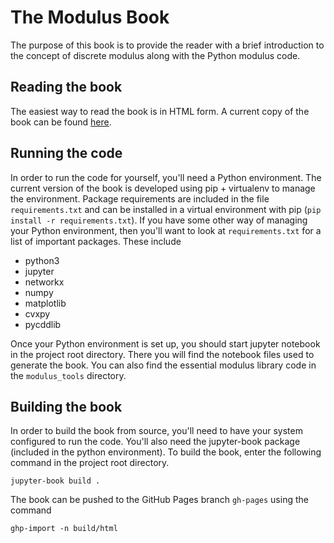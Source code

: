 # The Modulus Book
The purpose of this book is to provide the reader with a brief introduction to the concept of discrete modulus along with the Python modulus code.

## Reading the book
The easiest way to read the book is in HTML form.  A current copy of the book can be found [here](https://nathan-albin.github.io/modulus_book/).

## Running the code
In order to run the code for yourself, you'll need a Python environment.  The current version of the book is developed using pip + virtualenv to manage the environment.  Package requirements are included in the file `requirements.txt` and can be installed in a virtual environment with pip (`pip install -r requirements.txt`).  If you have some other way of managing your Python environment, then you'll want to look at `requirements.txt` for a list of important packages.  These include
- python3
- jupyter
- networkx
- numpy
- matplotlib
- cvxpy
- pycddlib

Once your Python environment is set up, you should start jupyter notebook in the project root directory.  There you will find the notebook files used to generate the book.    You can also find the essential modulus library code in the `modulus_tools` directory.

## Building the book
In order to build the book from source, you'll need to have your system configured to run the code.  You'll also need the jupyter-book package (included in the python environment).  To build the book, enter the following command in the project root directory.

```jupyter-book build .```

The book can be pushed to the GitHub Pages branch `gh-pages` using the command 

```ghp-import -n build/html```
